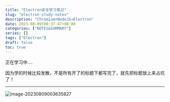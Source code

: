 ```yaml
---
title: "Electron安全学习笔记"
slug: "electron-study-notes"
description: "Chromium+NodeJS≈Electron"
date: 2023-08-09T00:37:47+08:00
categories: ["NOTES&SUMMARY"]
series: []
tags: ["Electron"]
draft: false
toc: true
---
```


正在学习中....

因为学的时候比较发散，不是所有开了的标题下都写完了，就先把标题放上来占坑了！

------

![image-20230809003635827](https://amiz-1307622586.cos.ap-chongqing.myqcloud.com/images/image-20230809003635827.png)